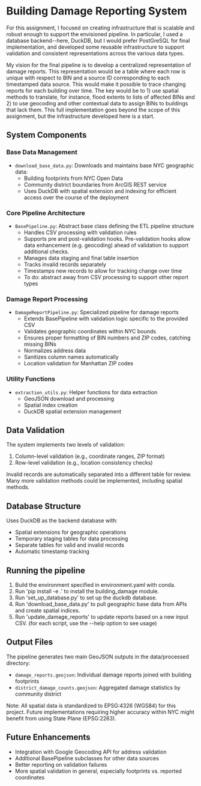 # Building Damage Reporting System

For this assignment, I focused on creating infrastructure that is scalable and robust enough to support the envisioned pipeline. In particular, I used a database backend--here, DuckDB, but I would prefer PostGreSQL for final implementation, and developed some reusable infrastructure to support validation and consistent representations across the various data types.

My vision for the final pipeline is to develop a centralized representation of damage reports. This representation would be a table where each row is unique with respect to BIN and a source ID corresponding to each timestamped data source. This would make it possible to trace changing reports for each building over time. The key would be to 1) use spatial methods to translate, for instance, flood extents to lists of affected BINs and 2) to use geocoding and other contextual data to assign BINs to buildings that lack them. This full implementation goes beyond the scope of this assignment, but the infrastructure developed here is a start.


## System Components

### Base Data Management
- `download_base_data.py`: Downloads and maintains base NYC geographic data:
  - Building footprints from NYC Open Data
  - Community district boundaries from ArcGIS REST service
  - Uses DuckDB with spatial extension and indexing for efficient access over the course of the deployment

### Core Pipeline Architecture
- `BasePipeline.py`: Abstract base class defining the ETL pipeline structure
  - Handles CSV processing with validation rules
  - Supports pre and post-validation hooks. Pre-validation hooks allow data enhancement (e.g. geocoding) ahead of validation to support additional checks.
  - Manages data staging and final table insertion
  - Tracks invalid records separately
  - Timestamps new records to allow for tracking change over time
  - To do: abstract away from CSV processing to support other report types

### Damage Report Processing
- `DamageReportPipeline.py`: Specialized pipeline for damage reports
  - Extends BasePipeline with validation logic specific to the provided CSV
  - Validates geographic coordinates within NYC bounds
  - Ensures proper formatting of BIN numbers and ZIP codes, catching missing BINs
  - Normalizes address data
  - Sanitizes column names automatically
  - Location validation for Manhattan ZIP codes

### Utility Functions
- `extraction_utils.py`: Helper functions for data extraction
  - GeoJSON download and processing
  - Spatial index creation
  - DuckDB spatial extension management

## Data Validation
The system implements two levels of validation:
1. Column-level validation (e.g., coordinate ranges, ZIP format)
2. Row-level validation (e.g., location consistency checks)

Invalid records are automatically separated into a different table for review.
Many more validation methods could be implemented, including spatial methods.

## Database Structure
Uses DuckDB as the backend database with:
- Spatial extensions for geographic operations
- Temporary staging tables for data processing
- Separate tables for valid and invalid records
- Automatic timestamp tracking

## Running the pipeline
1. Build the environment specified in environment.yaml with conda.
2. Run 'pip install -e .' to install the building_damage module.
3. Run 'set_up_database.py' to set up the duckdb database.
4. Run 'download_base_data.py' to pull geographic base data from APIs and create spatial indices.
5. Run 'update_damage_reports' to update reports based on a new input CSV.
(for each script, use the --help option to see usage)

## Output Files
The pipeline generates two main GeoJSON outputs in the data/processed directory:
- `damage_reports.geojson`: Individual damage reports joined with building footprints
- `district_damage_counts.geojson`: Aggregated damage statistics by community district

Note: All spatial data is standardized to EPSG:4326 (WGS84) for this project. Future implementations requiring higher accuracy within NYC might benefit from using State Plane (EPSG:2263).

## Future Enhancements
- Integration with Google Geocoding API for address validation
- Additional BasePipeline subclasses for other data sources
- Better reporting on validation failures
- More spatial validation in general, especially footprints vs. reported coordinates
